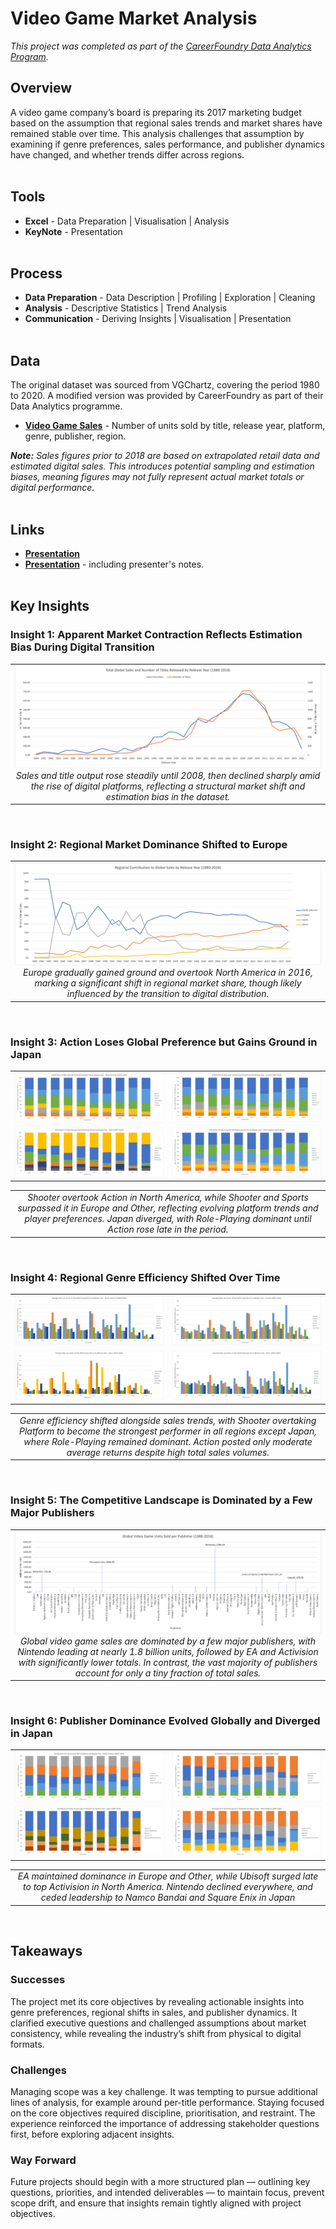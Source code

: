 # Video Game Market Analysis
*This project was completed as part of the [CareerFoundry Data Analytics Program](https://careerfoundry.com/en/courses/become-a-data-analyst/).*

## Overview
A video game company’s board is preparing its 2017 marketing budget based on the assumption that regional sales trends and market shares have remained stable over time. This analysis challenges that assumption by examining if genre preferences, sales performance, and publisher dynamics have changed, and whether trends differ across regions.
<br><br>

## Tools
- **Excel** - Data Preparation | Visualisation | Analysis
- **KeyNote** - Presentation
<br><br>

## Process
- **Data Preparation** - Data Description | Profiling | Exploration | Cleaning
- **Analysis** - Descriptive Statistics | Trend Analysis
- **Communication** - Deriving Insights | Visualisation | Presentation
<br><br>

## Data
The original dataset was sourced from VGChartz, covering the period 1980 to 2020. A modified version was provided by CareerFoundry as part of their Data Analytics programme. 

- [**Video Game Sales**](https://coach-courses-us.s3.amazonaws.com/public/courses/intro-to-data/E4/vgsales_dirty.xlsx) - Number of units sold by title, release year, platform, genre, publisher, region.

***Note:** Sales figures prior to 2018 are based on extrapolated retail data and estimated digital sales. This introduces potential sampling and estimation biases, meaning figures may not fully represent actual market totals or digital performance.*
<br><br>

## Links
- [**Presentation**](https://github.com/davidgriesel/01-video-game-market-analysis/tree/main/deliverables/presentation.pdf)
- [**Presentation**](https://github.com/davidgriesel/01-video-game-market-analysis/blob/main/deliverables/presentation-with-notes.pdf) - including presenter's notes.
<br><br>

## Key Insights
### Insight 1: Apparent Market Contraction Reflects Estimation Bias During Digital Transition
<table>
<tr>
<td align="center" valign="top" width="100%">
    <img src="visualisations/sales-titles-over-time.png" ><br>
    <em>Sales and title output rose steadily until 2008, then declined sharply amid the rise of digital platforms, reflecting a structural market shift and estimation bias in the dataset.
</em>
</td>
</tr>
</table>
<br>

### Insight 2: Regional Market Dominance Shifted to Europe
<table>
<tr>
<td align="center" valign="top" width="100%">
    <img src="visualisations/shifts-regional-markets.png" ><br>
    <em>Europe gradually gained ground and overtook North America in 2016, marking a significant shift in regional market share, though likely influenced by the transition to digital distribution.</em>
</td>
</tr>
</table>
<br>

### Insight 3: Action Loses Global Preference but Gains Ground in Japan
<table width="100%">
<tr>
<td align="center" valign="top" width="50%">
    <img src="visualisations/shifts-total-america.png""><br>
</td>
<td align="center" valign="top" width="50%">
    <img src="visualisations/shifts-total-europe.png"><br>
</td>
</tr>
<tr>
<td align="center" valign="top" width="50%">
    <img src="visualisations/shifts-total-japan.png"><br>
</td>
<td align="center" valign="top" width="50%">
    <img src="visualisations/shifts-total-other.png"><br>
</td>
</tr>
<tr>
</table>

<table>
<tr>
<td align="center" valign="top" width="100%">
    <em>Shooter overtook Action in North America, while Shooter and Sports surpassed it in Europe and Other, reflecting evolving platform trends and player preferences. Japan diverged, with Role-Playing dominant until Action rose late in the period.</em>
</td>
</tr>
</table>
<br>

### Insight 4: Regional Genre Efficiency Shifted Over Time
<table width="100%">
<tr>
<td align="center" valign="top" width="50%">
    <img src="visualisations/shifts-avg-america.png""><br>
</td>
<td align="center" valign="top" width="50%">
    <img src="visualisations/shifts-avg-europe.png"><br>
</td>
</tr>
<tr>
<td align="center" valign="top" width="50%">
    <img src="visualisations/shifts-avg-japan.png"><br>
</td>
<td align="center" valign="top" width="50%">
    <img src="visualisations/shifts-avg-other.png"><br>
</td>
</tr>
<tr>
</table>

<table>
<tr>
<td align="center" valign="top" width="100%">
    <em>Genre efficiency shifted alongside sales trends, with Shooter overtaking Platform to become the strongest performer in all regions except Japan, where Role-Playing remained dominant. Action posted only moderate average returns despite high total sales volumes.</em>
</td>
</tr>
</table>
<br>

### Insight 5: The Competitive Landscape is Dominated by a Few Major Publishers
<table>
<tr>
<td align="center" valign="top" width="100%">
    <img src="visualisations/dominating-publishers.png" ><br>
    <em>Global video game sales are dominated by a few major publishers, with Nintendo leading at nearly 1.8 billion units, followed by EA and Activision with significantly lower totals. In contrast, the vast majority of publishers account for only a tiny fraction of total sales.</em>
</td>
</tr>
</table>
<br>

### Insight 6: Publisher Dominance Evolved Globally and Diverged in Japan
<table width="100%">
<tr>
<td align="center" valign="top" width="50%">
    <img src="visualisations/shifts-publisher-america.png""><br>
</td>
<td align="center" valign="top" width="50%">
    <img src="visualisations/shifts-publisher-europe.png"><br>
</td>
</tr>
<tr>
<td align="center" valign="top" width="50%">
    <img src="visualisations/shifts-publisher-japan.png"><br>
</td>
<td align="center" valign="top" width="50%">
    <img src="visualisations/shifts-publisher-other.png"><br>
</td>
</tr>
<tr>
</table>

<table>
<tr>
<td align="center" valign="top" width="100%">
    <em>EA maintained dominance in Europe and Other, while Ubisoft surged late to top Activision in North America. Nintendo declined everywhere, and ceded leadership to Namco Bandai and Square Enix in Japan</em>
</td>
</tr>
</table>
<br>

## Takeaways
### Successes
The project met its core objectives by revealing actionable insights into genre preferences, regional shifts in sales, and publisher dynamics. It clarified executive questions and challenged assumptions about market consistency, while revealing the industry’s shift from physical to digital formats.

### Challenges
Managing scope was a key challenge. It was tempting to pursue additional lines of analysis, for example around per-title performance. Staying focused on the core objectives required discipline, prioritisation, and restraint. The experience reinforced the importance of addressing stakeholder questions first, before exploring adjacent insights.

### Way Forward
Future projects should begin with a more structured plan — outlining key questions, priorities, and intended deliverables — to maintain focus, prevent scope drift, and ensure that insights remain tightly aligned with project objectives.
